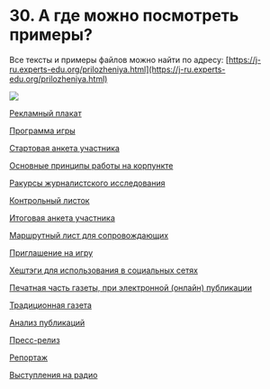 # 30. А где можно посмотреть примеры?

Все тексты и примеры файлов можно найти по адресу: [https://j-ru.experts-edu.org/prilozheniya.html](https://j-ru.experts-edu.org/prilozheniya.html)

![](https://chart.googleapis.com/chart?cht=qr\&chl=https%3A%2F%2Fj-ru.experts-edu.org%2Fprilozheniya.html\&chs=180x180\&choe=UTF-8\&chld=L|2)

[Рекламный плакат](reklamnyi-plakat.md)

[Программа игры](programma-igry.md)

[Стартовая анкета участника](startovaya-anketa-uchastnika.md)

[Основные принципы работы на корпункте](osnovnye-principy-raboty-na-korpunkte.md)

[Ракурсы журналистского исследования](rakursy-zhurnalistskogo-issledovaniya.md)

[Контрольный листок](kontrolnyi-listok.md)

[Итоговая анкета участника](itogovaya-anketa-uchastnika.md)

[Маршрутный лист для сопровождающих](marshrutnyi-list-dlya-soprovozhdayushikh.md)

[Приглашение на игру](priglashenie-na-igru.md)

[Хештэги для использования в социальных сетях](kheshtegi-dlya-ispolzovaniya-v-socialnykh-setyakh.md)

[Печатная часть газеты, при электронной (онлайн) публикации](pechatnaya-chast-gazety-pri-elektronnoi-onlain-publikacii.md)

[Традиционная газета](tradicionnaya-gazeta.md)

[Анализ публикаций](analiz-publikacii.md)

[Пресс-релиз](press-reliz.md)

[Репортаж](reportazh.md)

[Выступления на радио](vystupleniya-na-radio.md)
